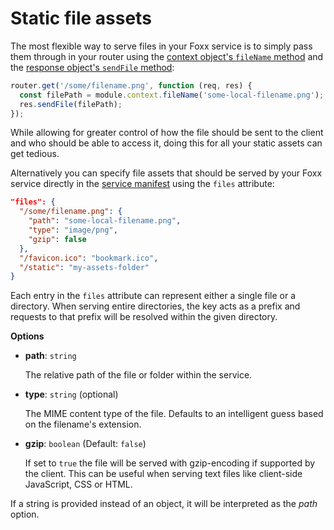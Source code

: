 Static file assets
==================

The most flexible way to serve files in your Foxx service is to simply pass them through in your router using the [context object's `fileName` method](Context.md#filename) and the [response object's `sendFile` method](Routers/Response.md#sendfile):

```js
router.get('/some/filename.png', function (req, res) {
  const filePath = module.context.fileName('some-local-filename.png');
  res.sendFile(filePath);
});
```

While allowing for greater control of how the file should be sent to the client and who should be able to access it, doing this for all your static assets can get tedious.

Alternatively you can specify file assets that should be served by your Foxx service directly in the [service manifest](Manifest.md) using the `files` attribute:

```json
"files": {
  "/some/filename.png": {
    "path": "some-local-filename.png",
    "type": "image/png",
    "gzip": false
  },
  "/favicon.ico": "bookmark.ico",
  "/static": "my-assets-folder"
}
```

Each entry in the `files` attribute can represent either a single file or a directory. When serving entire directories, the key acts as a prefix and requests to that prefix will be resolved within the given directory.

**Options**

* **path**: `string`

  The relative path of the file or folder within the service.

* **type**: `string` (optional)

  The MIME content type of the file. Defaults to an intelligent guess based on the filename's extension.

* **gzip**: `boolean` (Default: `false`)

  If set to `true` the file will be served with gzip-encoding if supported by the client. This can be useful when serving text files like client-side JavaScript, CSS or HTML.

If a string is provided instead of an object, it will be interpreted as the *path* option.

